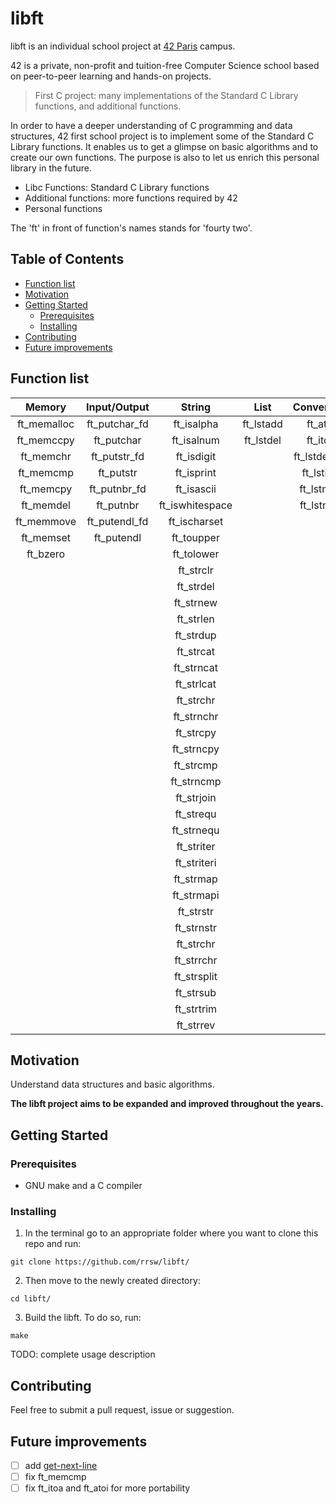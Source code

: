 # libft

libft is an individual school project at [42 Paris](https://www.42.fr) campus.

42 is a private, non-profit and tuition-free Computer Science school based on peer-to-peer learning and hands-on projects.

> First C project: many implementations of the Standard C Library functions, and additional functions.

In order to have a deeper understanding of C programming and data structures, 42 first school project is to implement some of the Standard C Library functions. It enables us to get a glimpse on basic algorithms and to create our own functions. The purpose is also to let us enrich this personal library in the future.

- Libc Functions: Standard C Library functions
- Additional functions: more functions required by 42
- Personal functions

The 'ft' in front of function's names stands for 'fourty two'.


## Table of Contents

- [Function list](#function-list)
- [Motivation](#motivation)
- [Getting Started](#getting-started)
	- [Prerequisites](#prerequisites)
  - [Installing](#installing)
- [Contributing](#contributing)
- [Future improvements](#future-improvements)


## Function list

| Memory | Input/Output | String | List | Conversion | Misc. |
| :---: | :---: | :---: | :---: | :---: | :---: |
| ft_memalloc | ft_putchar_fd | ft_isalpha | ft_lstadd | ft_atoi | ft_nbrlen |
| ft_memccpy | ft_putchar | ft_isalnum | ft_lstdel | ft_itoa | ft_swap |
| ft_memchr | ft_putstr_fd | ft_isdigit | | ft_lstdelone | |
| ft_memcmp | ft_putstr | ft_isprint | | ft_lstiter | |
| ft_memcpy | ft_putnbr_fd| ft_isascii | | ft_lstmap | |
| ft_memdel | ft_putnbr | ft_iswhitespace | | ft_lstnew | |
| ft_memmove | ft_putendl_fd | ft_ischarset| | | |
| ft_memset | ft_putendl | ft_toupper | | | |
| ft_bzero | | ft_tolower| | | |
| | | ft_strclr | | | |
| | | ft_strdel | | | |
| | | ft_strnew | | | |
| | | ft_strlen | | | |
| | | ft_strdup | | | |
| | | ft_strcat | | | |
| | | ft_strncat | | | |
| | | ft_strlcat | | | |
| | | ft_strchr | | | |
| | | ft_strnchr | | | |
| | | ft_strcpy  | | | |
| | | ft_strncpy | | | |
| | | ft_strcmp | | | |
| | | ft_strncmp | | | |
| | | ft_strjoin | | | |
| | | ft_strequ | | | |
| | | ft_strnequ | | | |
| | | ft_striter | | | |
| | | ft_striteri | | | |
| | | ft_strmap | | | |
| | | ft_strmapi | | | |
| | | ft_strstr | | | |
| | |	ft_strnstr | | | |
| | | ft_strchr | | | |
| | | ft_strrchr | | | |
| | | ft_strsplit | | | |
| | | ft_strsub | | | |
| | | ft_strtrim | | | |
| | | ft_strrev | | | |

## Motivation

Understand data structures and basic algorithms.

**The libft project aims to be expanded and improved throughout the years.**


## Getting Started

### Prerequisites

* GNU make and a C compiler

### Installing

1. In the terminal go to an appropriate folder where you want to clone this repo and run:
```
git clone https://github.com/rrsw/libft/
```

2. Then move to the newly created directory:
```
cd libft/
```

3. Build the libft. To do so, run:
```
make
```

TODO: complete usage description

## Contributing

Feel free to submit a pull request, issue or suggestion.

## Future improvements

- [ ] add [get-next-line](https://github.com/rrsw/get-next-line)
- [ ] fix ft_memcmp
- [ ] fix ft_itoa and ft_atoi for more portability

